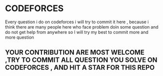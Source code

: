 # CODEFORCES
Every question i do on codeforces i will try to commit it here , because i think there are many people here who face problem doin some question and do not get help from anywhere so I will try my best to commit more and more question 

## YOUR CONTRIBUTION ARE MOST WELCOME ,TRY TO COMMIT ALL QUESTION YOU SOLVE ON CODEFORCES , AND HIT A STAR FOR THIS REPO
